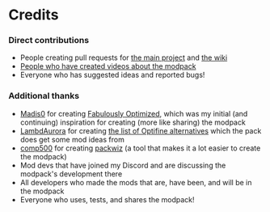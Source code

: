 # Credits

### Direct contributions

* People creating pull requests for [the main project](https://github.com/srnyx/modpack/graphs/contributors) and [the wiki](https://github.com/srnyx/wiki/graphs/contributors)
* [People who have created videos about the modpack](https://github.com/srnyx/modpack#reviews)
* Everyone who has suggested ideas and reported bugs!

### Additional thanks

* [Madis0](https://github.com/Madis0) for creating [Fabulously Optimized](https://github.com/Fabulously-Optimized/fabulously-optimized), which was my initial (and continuing) inspiration for creating (more like sharing) the modpack
* [LambdAurora](https://github.com/LambdAurora) for creating [the list of Optifine alternatives](https://lambdaurora.dev/optifine_alternatives) which the pack does get some mod ideas from
* [comp500](https://github.com/comp500) for creating [packwiz](https://github.com/comp500/packwiz) (a tool that makes it a lot easier to create the modpack)
* Mod devs that have joined my Discord and are discussing the modpack's development there
* All developers who made the mods that are, have been, and will be in the modpack
* Everyone who uses, tests, and shares the modpack!
